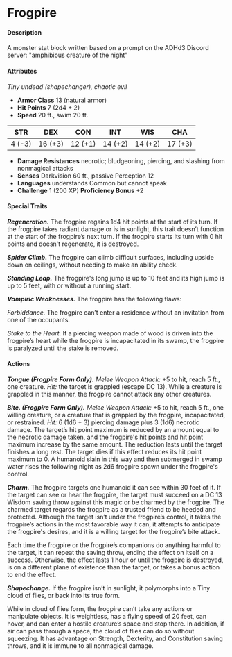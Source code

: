 # Frogpire

#### Description

A monster stat block written based on a prompt on the ADHd3 Discord server: "amphibious creature of the night"

#### Attributes

_Tiny undead (shapechanger), chaotic evil_

- **Armor Class** 13 (natural armor)
- **Hit Points** 7 (2d4 + 2)
- **Speed** 20 ft., swim 20 ft.

| STR  |  DEX  |  CON  |  INT  |  WIS  |  CHA  |
|:----:|:-----:|:-----:|:-----:|:-----:|:-----:|
|4 (-3)|16 (+3)|12 (+1)|14 (+2)|14 (+2)|17 (+3)|

- **Damage Resistances** necrotic; bludgeoning, piercing, and slashing from nonmagical attacks
- **Senses** Darkvision 60 ft., passive Perception 12
- **Languages** understands Common but cannot speak
- **Challenge** 1 (200 XP) **Proficiency Bonus** +2

#### Special Traits

_**Regeneration.**_ The frogpire regains 1d4 hit points at the start of its turn. If the frogpire takes radiant damage or is in sunlight, this trait doesn’t function at the start of the frogpire’s next turn. If the frogpire starts its turn with 0 hit points and doesn't regenerate, it is destroyed.

_**Spider Climb.**_ The frogpire can climb difficult surfaces, including upside down on ceilings, without needing to make an ability check.

_**Standing Leap.**_ The frogpire's long jump is up to 10 feet and its high jump is up to 5 feet, with or without a running start.

_**Vampiric Weaknesses.**_ The frogpire has the following flaws:

_Forbiddance._ The frogpire can’t enter a residence without an invitation from one of the occupants.

_Stake to the Heart._ If a piercing weapon made of wood is driven into the frogpire’s heart while the frogpire is incapacitated in its swamp, the frogpire is paralyzed until the stake is removed.

#### Actions

_**Tongue (Frogpire Form Only).**_ _Melee Weapon Attack:_ +5 to hit, reach 5 ft., one creature. _Hit:_ the target is grappled (escape DC 13). While a creature is grappled in this manner, the frogpire cannot attack any other creatures.

_**Bite. (Frogpire Form Only).**_ _Melee Weapon Attack:_ +5 to hit, reach 5 ft., one willing creature, or a creature that is grappled by the frogpire, incapacitated, or restrained. _Hit:_ 6 (1d6 + 3) piercing damage plus 3 (1d6) necrotic damage. The target’s hit point maximum is reduced by an amount equal to the necrotic damage taken, and the frogpire's hit points and hit point maximum increase by the same amount. The reduction lasts until the target finishes a long rest. The target dies if this effect reduces its hit point maximum to 0. A humanoid slain in this way and then submerged in swamp water rises the following night as 2d6 frogpire spawn under the frogpire's control.

_**Charm.**_ The frogpire targets one humanoid it can see within 30 feet of it. If the target can see or hear the frogpire, the target must succeed on a DC 13 Wisdom saving throw against this magic or be charmed by the frogpire. The charmed target regards the frogpire as a trusted friend to be heeded and protected. Although the target isn’t under the frogpire’s control, it takes the frogpire’s actions in the most favorable way it can, it attempts to anticipate the frogpire's desires, and it is a willing target for the frogpire’s bite attack.

Each time the frogpire or the frogpire’s companions do anything harmful to the target, it can repeat the saving throw, ending the effect on itself on a success. Otherwise, the effect lasts 1 hour or until the frogpire is destroyed, is on a different plane of existence than the target, or takes a bonus action to end the effect.

_**Shapechange.**_ If the frogpire isn’t in sunlight, it polymorphs into a Tiny cloud of flies, or back into its true form.

While in cloud of flies form, the frogpire can’t take any actions or manipulate objects. It is weightless, has a flying speed of 20 feet, can hover, and can enter a hostile creature’s space and stop there. In addition, if air can pass through a space, the cloud of flies can do so without squeezing. It has advantage on Strength, Dexterity, and Constitution saving throws, and it is immune to all nonmagical damage.
